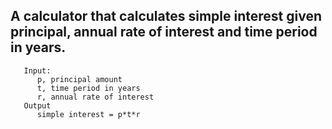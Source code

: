 ## A calculator that calculates simple interest given principal, annual rate of interest and time period in years.

```
   Input:
      p, principal amount
      t, time period in years
      r, annual rate of interest
   Output
      simple interest = p*t*r
```
